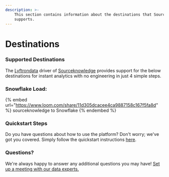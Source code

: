 ```yaml
---
description: >-
    This section contains information about the destinations that Sourceknowledge
    supports.
---
```


# Destinations

### Supported Destinations

The [Lyftrondata](https://www.lyftrondata.com/) driver of [Sourceknowledge](https://www.lyftrondata.com/integration/sourceknowledge/) provides support for the below destinations for instant analytics with no engineering in just 4 simple steps.

### Snowflake Load:

{% embed url="https://www.loom.com/share/11d305dcacee4ca9887158c167f5fa8d" %}
sourceknowledge to Snowflake
{% endembed %}

### Quickstart Steps

Do you have questions about how to use the platform? Don't worry; we've got you covered. Simply follow the quickstart instructions [here](../../../quickstart-steps.md).

### Questions? <a href="#questions" id="questions"></a>

We're always happy to answer any additional questions you may have! [Set up a meeting with our data experts.](https://www.lyftrondata.com/book-a-meeting/)
